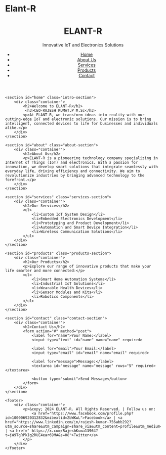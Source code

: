 # Elant-R
<!DOCTYPE html>
<html lang="en">
<head>
    <meta charset="UTF-8">
    <meta http-equiv="X-UA-Compatible" content="IE=edge">
    <meta name="viewport" content="width=device-width, initial-scale=1.0">
    <title>ELANT-R.com</title>
    <link rel="stylesheet" href="style.css">
</head>
<body>
    <header>
        <div class="container">
            <h1>ELANT-R</h1>
            <p>Innovative IoT and Electronics Solutions</p>
            <nav>
                <ul>
                    <li><a href="#home">Home</a></li>
                    <li><a href="#about">About Us</a></li>
                    <li><a href="#services">Services</a></li>
                    <li><a href="#products">Products</a></li>
                    <li><a href="#contact">Contact</a></li>
                </ul>
            </nav>
        </div>
    </header>

    <section id="home" class="intro-section">
        <div class="container">
            <h2>Welcome to ELANT-R</h2>
             <h3>CEO-RAJESH KUMAT.P M.Sc</h3>
            <p>At ELANT-R, we transform ideas into reality with our cutting-edge IoT and electronic solutions. Our mission is to bring intelligent, connected devices to life for businesses and individuals alike.</p>
        </div>
    </section>

    <section id="about" class="about-section">
        <div class="container">
            <h2>About Us</h2>
            <p>ELANT-R is a pioneering technology company specializing in Internet of Things (IoT) and electronics. With a passion for innovation, we develop smart solutions that integrate seamlessly with everyday life, driving efficiency and connectivity. We aim to revolutionize industries by bringing advanced technology to the forefront.</p>
        </div>
    </section>

    <section id="services" class="services-section">
        <div class="container">
            <h2>Our Services</h2>
            <ul>
                <li>Custom IoT System Design</li>
                <li>Embedded Electronics Development</li>
                <li>Prototyping and Product Development</li>
                <li>Automation and Smart Device Integration</li>
                <li>Wireless Communication Solutions</li>
            </ul>
        </div>
    </section>

    <section id="products" class="products-section">
        <div class="container">
            <h2>Our Products</h2>
            <p>Explore our range of innovative products that make your life smarter and more connected:</p>
            <ul>
                <li>Smart Home Automation Systems</li>
                <li>Industrial IoT Solutions</li>
                <li>Wearable Health Devices</li>
                <li>Sensor Modules and Kits</li>
                <li>Robotics Components</li>
            </ul>
        </div>
    </section>

    <section id="contact" class="contact-section">
        <div class="container">
            <h2>Contact Us</h2>
            <form action="#" method="post">
                <label for="name">Your Name:</label>
                <input type="text" id="name" name="name" required>

                <label for="email">Your Email:</label>
                <input type="email" id="email" name="email" required>

                <label for="message">Message:</label>
                <textarea id="message" name="message" rows="5" required></textarea>

                <button type="submit">Send Message</button>
            </form>
        </div>
    </section>

    <footer>
        <div class="container">
            <p>&copy; 2024 ELANT-R. All Rights Reserved. | Follow us on:
                <a href="https://www.facebook.com/profile.php?id=100006920312832&mibextid=ZbWKwL">Facebook</a> | <a href="https://www.linkedin.com/in/rajesh-kumar-756abb292?utm_source=share&utm_campaign=share_via&utm_content=profile&utm_medium=android_app">LinkedIn</a> | <a href=" https://x.com/RajeshKuma13964?t=jW9TgRPkIg2RUE4ear69MA&s=08">Twitter</a>
            </p>
        </div>
    </footer>
</body>
</html>

